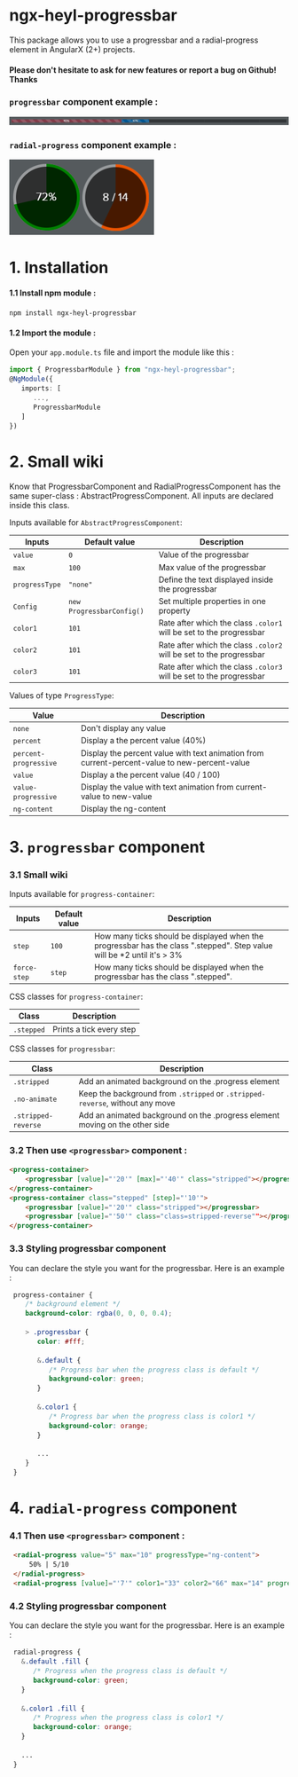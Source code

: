 # ngx-heyl-progressbar

This package allows you to use a progressbar and a radial-progress element in AngularX (2+) projects.
#### Please don't hesitate to ask for new features or report a bug on Github! Thanks

### `progressbar` component example :
![progressbar example](README_files/progressbar.png)

### `radial-progress` component example :
![radial-progress example](README_files/radial-progress.png)

# 1. Installation

#### 1.1 Install npm module : 

   `npm install ngx-heyl-progressbar`

#### 1.2 Import the module :

   Open your `app.module.ts` file and import the module like this :
   
   ```typescript
   import { ProgressbarModule } from "ngx-heyl-progressbar";
   @NgModule({
      imports: [ 
         ...,
         ProgressbarModule
      ]
   })
   ```

# 2. Small wiki

Know that ProgressbarComponent and RadialProgressComponent has the same super-class :
AbstractProgressComponent. All inputs are declared inside this class.

Inputs available for `AbstractProgressComponent`:

| Inputs | Default value | Description |
| -------| --------------| ----------- |
| `value` | `0` | Value of the progressbar |
| `max` | `100` | Max value of the progressbar |
| `progressType` | `"none"` | Define the text displayed inside the progressbar |
| `Config` | `new ProgressbarConfig()` | Set multiple properties in one property |
| `color1` | `101` | Rate after which the class `.color1` will be set to the progressbar |
| `color2` | `101` | Rate after which the class `.color2` will be set to the progressbar |
| `color3` | `101` | Rate after which the class `.color3` will be set to the progressbar |

Values of type `ProgressType`:

| Value | Description |
| -------| ----------- |
| `none` | Don't display any value |
| `percent` | Display a the percent value (40%) |
| `percent-progressive` | Display the percent value with text animation from current-percent-value to new-percent-value |
| `value` | Display a the percent value (40 / 100) |
| `value-progressive` | Display the value with text animation from current-value to new-value |
| `ng-content` | Display the ng-content |


# 3. `progressbar` component
### 3.1 Small wiki

Inputs available for `progress-container`:

| Inputs | Default value | Description |
| -------| --------------| ----------- |
| `step` | `100` | How many ticks should be displayed when the progressbar has the class ".stepped". Step value will be *2 until it's > 3% |
| `force-step` | `step` | How many ticks should be displayed when the progressbar has the class ".stepped". |

CSS classes for `progress-container`:

| Class | Description |
| -------| ----------- |
| `.stepped` | Prints a tick every step |

CSS classes  for `progressbar`:

| Class | Description |
| -------| ----------- |
| `.stripped` | Add an animated background on the .progress element |
| `.no-animate` | Keep the background from `.stripped` or `.stripped-reverse`, without any move |
| `.stripped-reverse` | Add an animated background on the .progress element moving on the other side |

### 3.2 Then use `<progressbar>` component :

   ```html
   <progress-container>
       <progressbar [value]="'20'" [max]="'40'" class="stripped"></progressbar>
   </progress-container>
   <progress-container class="stepped" [step]="'10'">
       <progressbar [value]="'20'" class="stripped"></progressbar>
       <progressbar [value]="'50'" class="class=stripped-reverse""></progressbar>
   </progress-container>
   ```
      
### 3.3 Styling progressbar component

   You can declare the style you want for the progressbar. Here is an example :
   
   ```scss
    progress-container {
       /* background element */
       background-color: rgba(0, 0, 0, 0.4);   
    
       > .progressbar {
          color: #fff;
          
          &.default {
             /* Progress bar when the progress class is default */
             background-color: green;
          }

          &.color1 {
             /* Progress bar when the progress class is color1 */
             background-color: orange;
          }    
    
          ...
       }
    }
   ```
   
# 4. `radial-progress` component
### 4.1 Then use `<progressbar>` component :
   
  ```html
   <radial-progress value="5" max="10" progressType="ng-content">
       50% | 5/10
   </radial-progress>
   <radial-progress [value]="'7'" color1="33" color2="66" max="14" progressType="value-progressive"></radial-progress>
  ```
         
### 4.2 Styling progressbar component
   
  You can declare the style you want for the progressbar. Here is an example :
  
  ```scss
   radial-progress {
     &.default .fill {
        /* Progress when the progress class is default */
        background-color: green;
     }

     &.color1 .fill {
        /* Progress when the progress class is color1 */
        background-color: orange;
     }    

     ...
   }
  ```